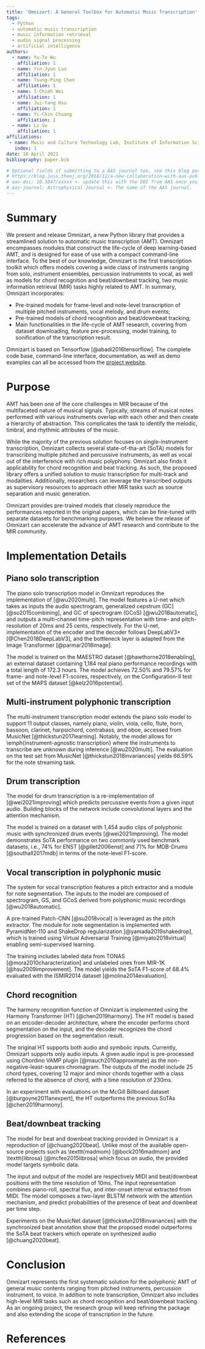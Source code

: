 ```yaml
---
title: 'Omnizart: A General Toolbox for Automatic Music Transcription'
tags:
  - Python 
  - automatic music transcription
  - music information retrieval
  - audio signal processing
  - artificial intelligence
authors:
  - name: Yu-Te Wu 
    affiliation: 1
  - name: Yin-Jyun Luo
    affiliation: 1
  - name: Tsung-Ping Chen
    affiliation: 1
  - name: I-Chieh Wei
    affiliation: 1
  - name: Jui-Yang Hsu
    affiliation: 1
  - name: Yi-Chin Chuang
    affiliation: 1
  - name: Li Su
    affiliation: 1
affiliations:
 - name: Music and Culture Technology Lab, Institute of Information Science, Academia Sinica, Taipei, Taiwan
   index: 1
date: 18 April 2021
bibliography: paper.bib

# Optional fields if submitting to a AAS journal too, see this blog post:
# https://blog.joss.theoj.org/2018/12/a-new-collaboration-with-aas-publishing
# aas-doi: 10.3847/xxxxx <- update this with the DOI from AAS once you know it.
# aas-journal: Astrophysical Journal <- The name of the AAS journal.
---
```



# Summary

We present and release Omnizart, a new Python library that provides a streamlined solution to automatic music transcription (AMT).
Omnizart encompasses modules that construct the life-cycle of deep learning-based AMT, and is designed for ease of use with a compact command-line interface.
To the best of our knowledge, Omnizart is the first transcription toolkit which offers models covering a wide class of instruments ranging from solo, instrument ensembles, percussion instruments to vocal, as well as models for chord recognition and beat/downbeat tracking, two music information retrieval (MIR) tasks highly related to AMT. 
In summary, Omnizart incorporates:

- Pre-trained models for frame-level and note-level transcription of multiple pitched instruments, vocal melody, and drum events;
- Pre-trained models of chord recognition and beat/downbeat tracking;
- Main functionalities in the life-cycle of AMT research, covering from dataset downloading, feature pre-processing, model training, to sonification of the transcription result.

Omnizart is based on Tensorflow  [@abadi2016tensorflow]. 
The complete code base, command-line interface, documentation, as well as demo examples can all be accessed from the [project website](https://github.com/Music-and-Culture-Technology-Lab/omnizart).


# Purpose

AMT has been one of the core challenges in MIR because of the multifaceted nature of musical signals. 
Typically, streams of musical notes performed with various instruments overlap with each other and then create a hierarchy of abstraction. This complicates the task to identify the melodic, timbral, and rhythmic attributes of the music. 

While the majority of the previous solution focuses on single-instrument transcription, Omnizart collects several state-of-tha-art (SoTA) models for transcribing multiple pitched and percussive instruments, as well as vocal out of the interference with rich music polyphony.
Omnizart also finds it applicability for chord recognition and beat tracking.
As such, the proposed library offers a unified solution to music transcription for multi-track and modalities.
Additionally, researchers can leverage the transcribed outputs as supervisory resources to approach other MIR tasks such as source separation and music generation.

Omnizart provides pre-trained models that closely reproduce the performances reported in the original papers, which can be fine-tuned with separate datasets for benchmarking purposes.
We believe the release of Omnizart can accelerate the advance of AMT research and contribute to the MIR community.


# Implementation Details

## Piano solo transcription

The piano solo transcription model in Omnizart reproduces the implementation of  [@wu2020multi].
The model features a U-net which takes as inputs the audio spectrogram, generalized cepstrum (GC)  [@su2015combining], and GC of spectrogram (GCoS)  [@wu2018automatic], and outputs a multi-channel time-pitch representation with time- and pitch-resolution of 20ms and 25 cents, respectively.
For the U-net, implementation of the encoder and the decoder follows DeepLabV3+  [@Chen2018DeepLabV3], and the bottleneck layer is adapted from the Image Transformer  [@parmar2018image].

The model is trained on the MAESTRO dataset  [@hawthorne2018enabling], an external dataset containing 1,184 real piano performance recordings with a total length of 172.3 hours.
The model achieves 72.50\% and 79.57\% for frame- and note-level F1-scores, respectively, on the Configuration-II test set of the MAPS dataset  [@kelz2016potential].

## Multi-instrument polyphonic transcription

The multi-instrument transcription model extends the piano solo model to support 11 output classes, namely piano, violin, viola, cello, flute, horn, bassoon, clarinet, harpsichord, contrabass, and oboe, accessed from MusicNet  [@thickstun2017learning].
Notably, the model allows for \emph{instrument-agnostic transcription} where the instruments to transcribe are unknown during inference  [@wu2020multi].
The evaluation on the test set from MusicNet  [@thickstun2018invariances] yields 66.59\% for the note streaming task.

## Drum transcription

The model for drum transcription is a re-implementation of  [@wei2021improving] which predicts percussive events from a given input audio.
Building blocks of the network include convolutional layers and the attention mechanism.

The model is trained on a dataset with 1,454 audio clips of polyphonic music with synchronized drum events  [@wei2021improving].
The model demonstrates SoTA performance on two commonly used benchmark datasets, i.e., 74\% for ENST  [@gillet2006enst] and 71\% for MDB-Drums  [@southall2017mdb] in terms of the note-level F1-score.

## Vocal transcription in polyphonic music

The system for vocal transcription features a pitch extractor and a module for note segmentation.
The inputs to the model are composed of spectrogram, GS, and GCoS derived from polyphonic music recordings  [@wu2018automatic].

A pre-trained Patch-CNN  [@su2018vocal] is leveraged as the pitch extractor.
The module for note segmentation is implemented with PyramidNet-110 and ShakeDrop regularization  [@yamada2019shakedrop], which is trained using Virtual Adversarial Training  [@miyato2018virtual] enabling semi-supervised learning.

The training includes labeled data from TONAS  [@mora2010characterization] and unlabeled ones from MIR-1K  [@hsu2009improvement].
The model yields the SoTA F1-score of 68.4\% evaluated with the ISMIR2014 dataset  [@molina2014evaluation].


## Chord recognition

The harmony recognition function of Omnizart is implemented using the Harmony Transformer (HT)  [@chen2019harmony]. 
The HT model is based on an encoder-decoder architecture,
where the encoder performs chord segmentation on the input, and the decoder recognizes the chord progression based on the segmentation result.

The original HT supports both audio and symbolic inputs.
Currently, Omnizart supports only audio inputs.
A given audio input is pre-processed using Chordino VAMP plugin  [@mauch2010approximate] as the non-negative-least-squares chromagram.
The outputs of the model include 25 chord types, covering 12 major and minor chords together with a class referred to the absence of chord, with a time resolution of 230ms.

In an experiment with evaluations on the McGill Billboard dataset  [@burgoyne2011anexpert], the HT outperforms the previous SoTAs  [@chen2019harmony]. 

## Beat/downbeat tracking

The model for beat and downbeat tracking provided in Omnizart is a reproduction of  [@chuang2020beat].
Unlike most of the available open-source projects such as \texttt{madmom}  [@bock2016madmom] and \texttt{librosa}  [@mcfee2015librosa] which focus on audio, the provided model targets symbolic data.

The input and output of the model are respectively MIDI and beat/downbeat positions with the time resolution of 10ms.
The input representation combines piano-roll, spectral flux, and inter-onset interval extracted from MIDI.
The model composes a two-layer BLSTM network with the attention mechanism, and predict probabilities of the presence of beat and downbeat per time step.

Experiments on the MusicNet dataset  [@thickstun2018invariances] with the synchronized beat annotation show that the proposed model outperforms the SoTA beat trackers which operate on synthesized audio  [@chuang2020beat].  

# Conclusion

Omnizart represents the first systematic solution for the polyphonic AMT of general music contents ranging from pitched instruments, percussion instrument, to voice. 
In addition to note transcription, Omnizart also includes high-level MIR tasks such as chord recognition and beat/downbeat tracking.
As an ongoing project, the research group will keep refining the package and also extending the scope of transcription in the future.

# References
